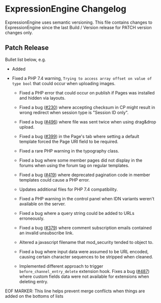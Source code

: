 # ExpressionEngine Changelog

ExpressionEngine uses semantic versioning. This file contains changes to ExpressionEngine since the last Build / Version release for PATCH version changes only.

## Patch Release

Bullet list below, e.g.
- Added <new feature>
- Fixed a PHP 7.4 warning, `Trying to access array offset on value of type bool` that could occur when uploading images.


   - Fixed a PHP error that could occur on publish if Pages was installed and hidden via layouts.
   - Fixed a bug ([#230](https://github.com/ExpressionEngine/ExpressionEngine/issues/230)) where accepting checksum in CP might result in wrong redirect when session type is "Session ID only".
   - Fixed a bug ([#496](https://github.com/ExpressionEngine/ExpressionEngine/issues/496)) where file was sent twice when using drag&drop upload.
   - Fixed a bug ([#399](https://github.com/ExpressionEngine/ExpressionEngine/issues/399)) in the Page's tab where setting a default template forced the Page URI field to be required.
   - Fixed a rare PHP warning in the typography class.
   - Fixed a bug where some member pages did not display in the forums when using the forum tag on regular templates.
   - Fixed a bug ([#419](https://github.com/ExpressionEngine/ExpressionEngine/issues/419)) where deprecated pagination code in member templates could cause a PHP error.
   - Updates additional files for PHP 7.4 compatibility.
   - Fixed a PHP warning in the control panel when IDN variants weren't available on the server.
   - Fixed a bug where a query string could be added to URLs erroneously.
   - Fixed a bug ([#379](https://github.com/ExpressionEngine/ExpressionEngine/issues/379)) where comment subscription emails contained an invalid unsubscribe link.

   - Altered a javascript filename that mod_security tended to object to.
   - Fixed a bug where input data were assumed to be URL encoded, causing certain character sequences to be stripped when cleaned.
   - Implemented different approach to trigger `before_channel_entry_delete` extension hook. Fixes a bug ([#487](https://github.com/ExpressionEngine/ExpressionEngine/issues/487)) where custom fields data were not available for extensions when deleting entry.



EOF MARKER: This line helps prevent merge conflicts when things are
added on the bottoms of lists
